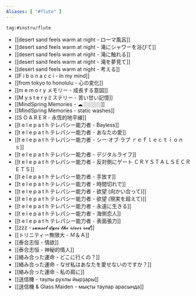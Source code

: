 ```yaml
---
Aliases: [ "#flute" ]
---
```

```expander
tag:#instru/flute
```
- [[desert sand feels warm at night - ローマ風呂]]
- [[desert sand feels warm at night - 滝にシャワーを浴びて]]
- [[desert sand feels warm at night - 滝に触れる]]
- [[desert sand feels warm at night - 滝を夢見て]]
- [[desert sand feels warm at night - 考える]]
- [[F i b o n a c c i - In my mind]]
- [[from tokyo to honolulu - 心の変化]]
- [[m e m o r y メモリー - 成長する意図]]
- [[M y s t e r yミステリー - 苦い甘い記憶]]
- [[MindSpring Memories - ☁░░░░░]]
- [[MindSpring Memories - static washes]]
- [[S O A R E R - 永恆的地平線]]
- [[t e l e p a t h テレパシー能力者 - Bayless]]
- [[t e l e p a t h テレパシー能力者 - あなたの愛]]
- [[t e l e p a t h テレパシー能力者 - シー·オブ·ラブ ｒｅｆｌｅｃｔｉｏｎｓ]]
- [[t e l e p a t h テレパシー能力者 - デジタルライフ]]
- [[t e l e p a t h テレパシー能力者 - 反対側にゲート ＣＲＹＳＴＡＬ﻿ＳＥＣＲＥＴＳ]]
- [[t e l e p a t h テレパシー能力者 - 手放す]]
- [[t e l e p a t h テレパシー能力者 - 時間切れで]]
- [[t e l e p a t h テレパシー能力者 - 欲望 (向かい合って)]]
- [[t e l e p a t h テレパシー能力者 - 欲望 (現実を超えて)]]
- [[t e l e p a t h テレパシー能力者 - 永遠に生きる]]
- [[t e l e p a t h テレパシー能力者 - 海側恋人]]
- [[t e l e p a t h テレパシー能力者 - 表面張力]]
- [[zzz - 𝓼𝓾𝓷𝓼𝓮𝓽 𝓭𝔂𝓮𝓼 𝓽𝓱𝓮 𝓻𝓲𝓿𝓮𝓻 𝓻𝓮𝓭]]
- [[トリニティー無限大 - ﻿Ｍ＆Ａ]]
- [[泰合志恒 - 情欲]]
- [[泰合志恒 - 神秘的情人]]
- [[絡み合った運命 - どこに行くの？]]
- [[絡み合った運命 - なぜ私はあなたを愛せないのですか？]]
- [[絡み合った運命 - 私の肩に]]
- [[送信機 - таулы рухлы йырҙары]]
- [[送信機 & Glass Maiden - мықты таулар арасында]]
